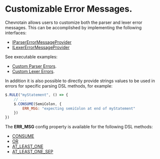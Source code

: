 # Customizable Error Messages.

Chevrotain allows users to customize both the parser and lexer error messages.
This can be accomplished by implementing the following interfaces:

-   [IParserErrorMessageProvider](https://sap.github.io/chevrotain/documentation/4_3_1/interfaces/iparsererrormessageprovider.html)
-   [ILexerErrorMessageProvider](https://sap.github.io/chevrotain/documentation/4_3_1/interfaces/ilexererrormessageprovider.html)

See executable examples:

-   [Custom Parser Errors](https://github.com/SAP/chevrotain/blob/master/examples/parser/custom_errors/custom_errors.js).
-   [Custom Lexer Errors](https://github.com/SAP/chevrotain/blob/master/examples/lexer/custom_errors/custom_errors.js).

In addition it is also possible to directly provide strings values to be used in errors
for specific parsing DSL methods, for example:

```javascript
$.RULE("myStatement", () => {
    // ...
    $.CONSUME(SemiColon, {
        ERR_MSG: "expecting semiColon at end of myStatement"
    })
})
```

The **ERR_MSG** config property is available for the following DSL methods:

-   [CONSUME](https://sap.github.io/chevrotain/documentation/4_3_1/classes/parser.html#consume)
-   [OR](https://sap.github.io/chevrotain/documentation/4_3_1/classes/parser.html#or)
-   [AT_LEAST_ONE](https://sap.github.io/chevrotain/documentation/4_3_1/classes/parser.html#at_least_one)
-   [AT_LEAST_ONE_SEP](https://sap.github.io/chevrotain/documentation/4_3_1/classes/parser.html#at_least_one_sep)

